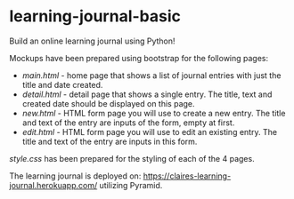 # learning-journal-basic
Build an online learning journal using Python!

Mockups have been prepared using bootstrap for the following pages:

 - *main.html* - home page that shows a list of journal entries with just the title and date created.
 - *detail.html* - detail page that shows a single entry. The title, text and created date should be displayed on this page.
 - *new.html* - HTML form page you will use to create a new entry. The title and text of the entry are inputs of the form, empty at first.
 - *edit.html* - HTML form page you will use to edit an existing entry. The title and text of the entry are inputs in this form.

*style.css* has been prepared for the styling of each of the 4 pages.

The learning journal is deployed on: https://claires-learning-journal.herokuapp.com/ utilizing Pyramid.
